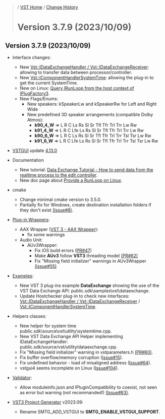 >/ [VST Home](../) / [Change History](./Index.md)
>
># Version 3.7.9 (2023/10/09)

## Version 3.7.9 (2023/10/09)

- Interface changes:
  - New [Vst::IDataExchangeHandler / Vst::IDataExchangeReceiver](../Technical+Documentation/Data+Exchange/Index.md): allowing to transfer data between processor/controller.
  - New [Vst::IComponentHandlerSystemTime](../Technical+Documentation/Change+History/3.7.9/IComponentHandlerSystemTime.md): allowing the plug-in to get the current SystemTime.
  - New on Linux: [Query IRunLoop from the host context of IPlugFactory3](../Technical+Documentation/Provide+A+Runloop+On+Linux/Index.md).
  - New Flags/Enums:
    - New speakers: kSpeakerLw and kSpeakerRw for Left and Right Wide
    - New predefined 3D speaker arrangements (compatible Dolby Atmos):
      - **k90_4_W** => L R C Ls Rs Sl Sr Tfl Tfr Trl Trr Lw Rw
      - **k91_4_W** => L R C Lfe Ls Rs Sl Sr Tfl Tfr Trl Trr Lw Rw
      - **k90_6_W** => L R C Ls Rs Sl Sr Tfl Tfr Trl Trr Tsl Tsr Lw Rw
      - **k91_6_W** => L R C Lfe Ls Rs Sl Sr Tfl Tfr Trl Trr Tsl Tsr Lw Rw

- [VSTGUI](../What+is+the+VST+3+SDK/VSTGUI.md) update [4.13.0](https://github.com/steinbergmedia/vstgui/releases/tag/vstgui4_13_0)

- Documentation
  - New tutorial: [Data Exchange Tutorial - How to send data from the realtime process to the edit controller](../Tutorials/Data+Exchange.md).
  - New doc page about [Provide a RunLoop on Linux](../Technical+Documentation/Provide+A+Runloop+On+Linux/Index.md).

- cmake
  - Change minimal cmake version to 3.5.0.
  - Partially fix for Windows, create destination installation folders if they don't exist [(Issue#8)](https://github.com/steinbergmedia/vst3_cmake/issues/8).

- [Plug-in Wrappers](../What+is+the+VST+3+SDK/Wrappers/Index.md):
  - AAX Wrapper ([VST 3 - AAX Wrapper](../What+is+the+VST+3+SDK/Wrappers/AAX+Wrapper.md)):
    - fix some warnings
  - Audio Unit:
    - AUv3Wrapper:
      - Fix iOS build errors ([PR#47](https://github.com/steinbergmedia/vst3_public_sdk/pull/47))
      - Make **AUv3** follow **VST3** threading model [(PR#62)](https://github.com/steinbergmedia/vst3_public_sdk/pull/62)
      - Fix "Missing field initializer" warnings in AUv3Wrapper [(Issue#55)](https://github.com/steinbergmedia/vst3_public_sdk/pull/55/commits/e2765e6d4365f1e81e719eb19e3e2a786f4281c8)

- [Examples](../What+is+the+VST+3+SDK/Plug-in+Examples.md):
  - New VST 3 plug-ins example **DataExchange** showing the use of the VST Data Exchange API: public.sdk\samples\vst\dataexchange.
  - Update Hostchecker plug-in to check new interfaces: [Vst::IDataExchangeHandler / Vst::IDataExchangeReceiver](../Technical+Documentation/Data+Exchange/Index.md) / [Vst::IComponentHandlerSystemTime](../Technical+Documentation/Change+History/3.7.9/IComponentHandlerSystemTime.md).

- Helpers classes:
  - New helper for system time public.sdk\source\vst\utility\systemtime.cpp.
  - New VST Data Exchange API Helper implementing IDataExchangeHandler: public.sdk/source/vst/utility/dataexchange.cpp.
  - Fix "Missing field initializer" warning in vstparameters.h [(PR#60)](https://github.com/steinbergmedia/vst3_public_sdk/pull/60).
  - Fix buffer overflow/memory corruption ([Issue#15](https://github.com/steinbergmedia/vst3_pluginterfaces/issues/15)).
  - Fix undefined behavior - load of misaligned address ([Issue#64](https://github.com/steinbergmedia/vst3_pluginterfaces/issues/64)).
  - vstgui4 seems incomplete on Linux ([Issue#104](https://github.com/steinbergmedia/vst3sdk/issues/104)).

- [Validator](../What+is+the+VST+3+SDK/Index.md#validator-command-line):
  - Allow moduleinfo.json and IPluginCompatibility to coexist, not seen as error but warning (not recommanded!) [(Issue#63)](https://github.com/steinbergmedia/vst3_public_sdk/issues/63).

- [VST3 Project Generator](../What+is+the+VST+3+SDK/Project+Generator.md) v2023.09:
  - Rename SMTG_ADD_VSTGUI to **SMTG_ENABLE_VSTGUI_SUPPORT**.
  